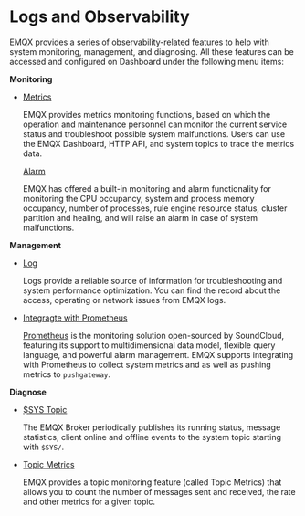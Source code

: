 # Logs and Observability

EMQX provides a series of observability-related features to help with system monitoring, management, and diagnosing. All these features can be accessed and configured on Dashboard under the following menu items:

**Monitoring**

- [Metrics](../advanced/metrics-and-stats.md)

  EMQX provides metrics monitoring functions, based on which the operation and maintenance personnel can monitor the current service status and troubleshoot possible system malfunctions. Users can use the EMQX Dashboard, HTTP API, and system topics to trace the metrics data.

  [Alarm](../advanced/alarms.md)

  EMQX has offered a built-in monitoring and alarm functionality for monitoring the CPU occupancy, system and process memory occupancy, number of processes, rule engine resource status, cluster partition and healing, and will raise an alarm in case of system malfunctions.

**Management**

- [Log](../getting-started/log.md)

  Logs provide a reliable source of information for troubleshooting and system performance optimization. You can find the record about the access, operating or network issues from EMQX logs.

- [Integragte with Prometheus](../tutorial/prometheus.md)

  [Prometheus](https://prometheus.io/) is the monitoring solution open-sourced by SoundCloud, featuring its support to multidimensional data model, flexible query language, and powerful alarm management. EMQX supports integrating with Prometheus to collect system metrics and as well as pushing metrics to `pushgateway`.

**Diagnose**

- [$SYS Topic](../advanced/system-topic.md)

  The EMQX Broker periodically publishes its running status, message statistics, client online and offline events to the system topic starting with `$SYS/`.

- [Topic Metrics](../modules/topic_metrics.md)

  EMQX provides a topic monitoring feature (called Topic Metrics) that allows you to count the number of messages sent and received, the rate and other metrics for a given topic.
